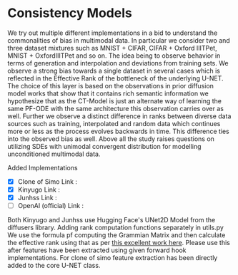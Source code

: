 # Consistency Models

We try out multiple different implementations in a bid to understand the commonalities of bias in multimodal data. In particular we consider two and three dataset mixtures such as MNIST + CIFAR,
CIFAR + Oxford IIITPet, MNIST + OxfordIIITPet and so on. The idea being to observe behavior in terms of generation and interpolation and deviations from training sets. 
We observe a strong bias towards a single dataset in several cases which is reflected in the Effective Rank of the bottleneck of the underlying U-NET. The choice of this
layer is based on the observations in prior diffusion model works that show that it contains rich semantic information we hypothesize that as the CT-Model is just
an alternate way of learning the same PF-ODE with the same architecture this observation carries over as well. Further we observe a distinct difference in ranks between
diverse data sources such as training, interpolated and random data which continues more or less as the process evolves backwards in time. This difference ties into the 
observed bias as well. Above all the study raises questions on utilizing SDEs with unimodal convergent distribution for modelling unconditioned multimodal data. 


Added Implementations
- [x] Clone of Simo Link : 
- [x] Kinyugo Link :
- [x] Junhss Link :
- [ ] OpenAI (official) Link : 

Both Kinyugo and Junhss use Hugging Face's UNet2D Model from the diffusers library. Adding rank computation functions separately in utils.py We use the formula pf computing the Grammian Matrix and then calculate the effective rank using that as per [this excellent work here](https://minyoungg.github.io/overparam/resources/overparam-v3.pdf). Please use this after features have been extracted using given forward hook implementations. For clone of simo feature extraction has been directly added to the core U-NET class. 

